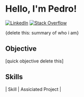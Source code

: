 # Hello, I'm Pedro!
[![LinkedIn](https://img.shields.io/badge/LinkedIn-%230077B5.svg?logo=linkedin&logoColor=white)](https://linkedin.com/in/pedro-c-151296221) [![Stack Overflow](https://img.shields.io/badge/-Stackoverflow-FE7A16?logo=stack-overflow&logoColor=white)](https://stackoverflow.com/users/26565219) 

{delete this: summary of who i am}

## Objective
[quick objective delete this]

## Skills

| Skill                    |  Assiciated Project          |
